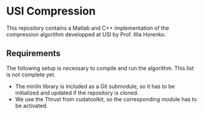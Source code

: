 USI Compression
===============

This repository contains a Matlab and C++ implementation of the compression
algorithm developped at USI by Prof. Illia Horenko.


Requirements
------------
The following setup is necessary to compile and run the algorithm. This list is
not complete yet.

* The minlin library is included as a Git submodule, so it has to be initialized
  and updated if the repository is cloned.
* We use the Thrust from cudatoolkit, so the corresponding module has to be
  activated.
